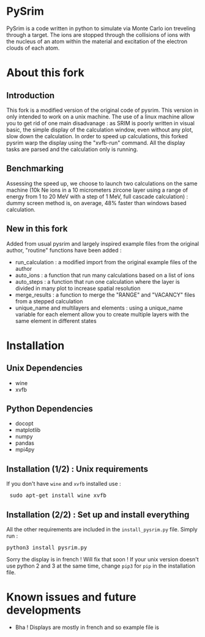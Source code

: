 # PySrim

PySrim is a code written in python to simulate via Monte Carlo ion treveling through a target. The ions are stopped through the collisions of ions with the nucleus of an atom within the material and excitation of the electron clouds of each atom.

# About this fork

## Introduction

This fork is a modified version of the original code of pysrim. This version in only intended to work on a unix machine. The use of a linux machine allow you to get rid of one main disadvanage : as SRIM is poorly written in visual basic, the simple display of the calculation window, even without any plot, slow down the calculation.
In order to speed up calculations, this forked pysrim warp the display using the "xvfb-run" command. All the display tasks are parsed and the calculation only is running.

## Benchmarking

Assessing the speed up, we choose to launch two calculations on the same machine (10k Ne ions in a 10 micrometers zircone layer using a range of energy from 1 to 20 MeV with a step of 1 MeV, full cascade calculation) : dummy screen method is, on average, 48% faster than windows based calculation.

## New in this fork

Added from usual pysrim and largely inspired example files from the original author, "routine" functions have been added :
* run_calculation : a modified import from the original example files of the author
* auto_ions : a function that run many calculations based on a list of ions
* auto_steps : a function that run one calculation where the layer is divided in many plot to increase spatial resolution
* merge_results : a function to merge the "RANGE" and "VACANCY" files from a stepped calculation
* unique_name and multilayers and elements : using a unique_name variable for each element allow you to create multiple layers with the same element in different states

# Installation

## Unix Dependencies

* wine
* xvfb

## Python Dependencies
* docopt
* matplotlib
* numpy
* pandas
* mpi4py

## Installation (1/2) : Unix requirements

If you don't have `wine` and `xvfb` installed use :

<pre> sudo apt-get install wine xvfb </pre>

## Installation (2/2) : Set up and install everything

All the other requirements are included in the `install_pysrim.py` file. Simply run :
<pre>python3 install_pysrim.py</pre>
Sorry the display is in french ! Will fix that soon !
If your unix version doesn't use python 2 and 3 at the same time, change  `pip3` for `pip` in the installation file.

# Known issues and future developments

* Bha ! Displays are mostly in french and so example file is
